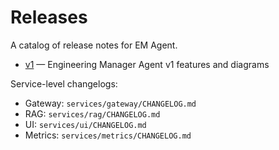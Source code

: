# Releases

A catalog of release notes for EM Agent.

- [v1](./v1.md) — Engineering Manager Agent v1 features and diagrams

Service-level changelogs:

- Gateway: `services/gateway/CHANGELOG.md`
- RAG: `services/rag/CHANGELOG.md`
- UI: `services/ui/CHANGELOG.md`
- Metrics: `services/metrics/CHANGELOG.md`
